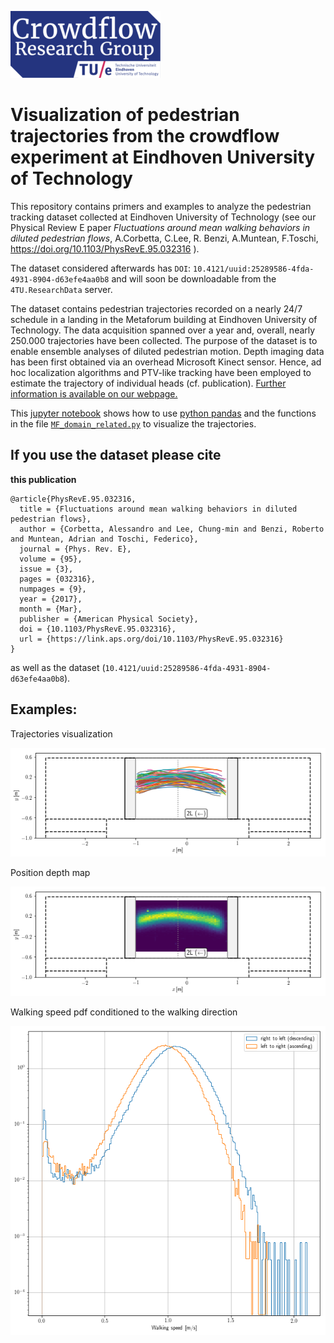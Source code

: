 ![crowdflow-logo](crowdflowLogo.png)

# Visualization of pedestrian trajectories from the crowdflow experiment at Eindhoven University of Technology

This repository contains primers and examples to analyze the pedestrian tracking dataset collected at Eindhoven University of Technology (see our Physical Review E paper *Fluctuations around mean walking behaviors in diluted pedestrian flows*, A.Corbetta, C.Lee, R. Benzi, A.Muntean, F.Toschi,  https://doi.org/10.1103/PhysRevE.95.032316 ). 

The dataset considered afterwards has `DOI`: `10.4121/uuid:25289586-4fda-4931-8904-d63efe4aa0b8`  and will soon be downloadable from the `4TU.ResearchData` server.



The dataset contains pedestrian trajectories recorded on a nearly 24/7 schedule in a landing in the Metaforum building at Eindhoven University of Technology. The data acquisition spanned over a year and, overall, nearly 250.000 trajectories have been collected. The purpose of the dataset is to enable ensemble analyses of diluted pedestrian motion. Depth imaging data has been first obtained via an overhead Microsoft Kinect sensor. Hence, ad hoc localization algorithms and PTV-like tracking have been employed to estimate the trajectory of individual heads (cf. publication). [Further information is available on our webpage.](http://crowdflow.phys.tue.nl/wordpress/projects/2013-tue-metaforum-landing/)


This [jupyter notebook](Plot-trajectories.ipynb) shows how to use [python pandas](http://pandas.pydata.org/) and the functions in the file [`MF_domain_related.py`](MF_domain_related.py) to visualize the trajectories. 

## If you use the dataset please cite
**this publication**
```
@article{PhysRevE.95.032316,
  title = {Fluctuations around mean walking behaviors in diluted pedestrian flows},
  author = {Corbetta, Alessandro and Lee, Chung-min and Benzi, Roberto and Muntean, Adrian and Toschi, Federico},
  journal = {Phys. Rev. E},
  volume = {95},
  issue = {3},
  pages = {032316},
  numpages = {9},
  year = {2017},
  month = {Mar},
  publisher = {American Physical Society},
  doi = {10.1103/PhysRevE.95.032316},
  url = {https://link.aps.org/doi/10.1103/PhysRevE.95.032316}
}
```
as well as the dataset (`10.4121/uuid:25289586-4fda-4931-8904-d63efe4aa0b8`).


## Examples:

Trajectories visualization 

![](trajectories_ex.png)

Position depth map

![](depth_maps_ex.png)

Walking speed pdf conditioned to the walking direction

![](walking_speed_pdf.png)
